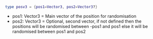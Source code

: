 ```lua
type posv3 = {pos1=Vector3, pos2=Vector3?}
```

- pos1: Vector3 = Main vector of the position for randomisation
- pos2: Vector3 = Optional, second vector, if not defined then the positions will be randomised between -pos1 and pos1 else it will be randomised between pos1 and pos2